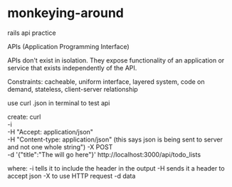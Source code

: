 # monkeying-around
rails api practice 


APIs (Application Programming Interface)

APIs don't exist in isolation. They expose functionality of an application or service that exists independently of the API.

Constraints:
cacheable, uniform interface, layered system, code on demand, stateless, client-server relationship

use curl <uri>.json in terminal to test api

create:
curl \
-i \
-H "Accept: application/json" \
-H "Content-type: application/json" (this says json is being sent to server and not one whole string")
-X POST \
-d '{"title":"The will go here"}' http://localhost:3000/api/todo_lists

where: 
-i tells it to include the header in the output
-H sends it a header to accept json
-X to use HTTP request 
-d data
